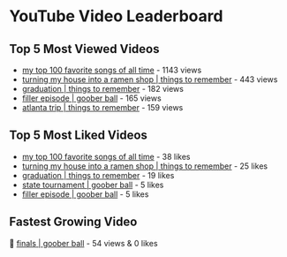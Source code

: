 # YouTube Video Leaderboard

## Top 5 Most Viewed Videos
- [my top 100 favorite songs of all time](https://youtu.be/zYnjnriU374) - 1143 views
- [turning my house into a ramen shop | things to remember](https://youtu.be/RBDZBPQs_fI) - 443 views
- [graduation | things to remember](https://youtu.be/l2r22Se8iw4) - 182 views
- [filler episode | goober ball](https://youtu.be/LVjDQdm-PFc) - 165 views
- [atlanta trip | things to remember](https://youtu.be/aROtkPs8i34) - 159 views

## Top 5 Most Liked Videos
- [my top 100 favorite songs of all time](https://youtu.be/zYnjnriU374) - 38 likes
- [turning my house into a ramen shop | things to remember](https://youtu.be/RBDZBPQs_fI) - 25 likes
- [graduation | things to remember](https://youtu.be/l2r22Se8iw4) - 19 likes
- [state tournament | goober ball](https://youtu.be/Ci5MFGdfzOE) - 5 likes
- [filler episode | goober ball](https://youtu.be/LVjDQdm-PFc) - 5 likes

## Fastest Growing Video
🔹 [finals | goober ball](https://youtu.be/srDTP8KR9QE) - 54 views & 0 likes

